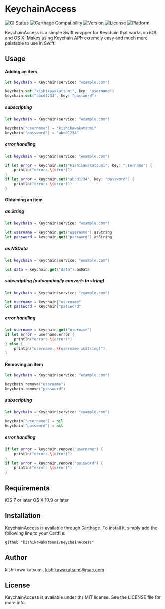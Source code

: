 # KeychainAccess
[![CI Status](http://img.shields.io/travis/kishikawakatsumi/KeychainAccess.svg?style=flat)](https://travis-ci.org/kishikawakatsumi/KeychainAccess)
[![Carthage Compatibility](https://img.shields.io/badge/carthage-✓-f2a77e.svg?style=flat)](https://github.com/Carthage/Carthage/)
[![Version](https://img.shields.io/cocoapods/v/KeychainAccess.svg?style=flat)](http://cocoadocs.org/docsets/KeychainAccess)
[![License](https://img.shields.io/cocoapods/l/KeychainAccess.svg?style=flat)](http://cocoadocs.org/docsets/KeychainAccess)
[![Platform](https://img.shields.io/cocoapods/p/KeychainAccess.svg?style=flat)](http://cocoadocs.org/docsets/KeychainAccess)

KeychainAccess is a simple Swift wrapper for Keychain that works on iOS and OS X. Makes using Keychain APIs exremely easy and much more palatable to use in Swift.

## Usage

#### Adding an item

```swift
let keychain = Keychain(service: "example.com")

keychain.set("kishikawakatsumi", key: "username")
keychain.set("abcd1234", key: "password")
```

##### subscripting

```swift
let keychain = Keychain(service: "example.com")

keychain["username"] = "kishikawakatsumi"
keychain["password"] = "abcd1234"
```

##### error handling

```swift
let keychain = Keychain(service: "example.com")

if let error = keychain.set("kishikawakatsumi", key: "username") {
    println("error: \(error)")
}
if let error = keychain.set("abcd1234", key: "password") {
    println("error: \(error)")
}
```

#### Obtaining an item

##### as String

```swift
let keychain = Keychain(service: "example.com")

let username = keychain.get("username").asString
let password = keychain.get("password").asString
```

##### as NSData

```swift
let keychain = Keychain(service: "example.com")

let data = keychain.get("data").asData
```

##### subscripting (automatically converts to string)

```swift
let keychain = Keychain(service: "example.com")

let username = keychain["username"]
let password = keychain["password"]
```

##### error handling

```swift
let username = keychain.get("username")
if let error = username.error {
    println("error: \(error)")
} else {
    println("username: \(username.asString)")
}
```

#### Removing an item

```swift
let keychain = Keychain(service: "example.com")

keychain.remove("username")
keychain.remove("password")
```

##### subscripting

```swift
let keychain = Keychain(service: "example.com")

keychain["username"] = nil
keychain["password"] = nil
```

##### error handling

```swift
if let error = keychain.remove("username") {
    println("error: \(error)")
}
if let error = keychain.remove("password") {
    println("error: \(error)")
}
```

## Requirements

iOS 7 or later
OS X 10.9 or later

## Installation

KeychainAccess is available through [Carthage](https://github.com/Carthage/Carthage). To install
it, simply add the following line to your Cartfile:

`github "kishikawakatsumi/KeychainAccess"`

## Author

kishikawa katsumi, kishikawakatsumi@mac.com

## License

KeychainAccess is available under the MIT license. See the LICENSE file for more info.
